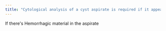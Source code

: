 ```yaml
---
title: "Cytological analysis of a cyst aspirate is required if it appears?"
---
```

If there's Hemorrhagic material in the aspirate

